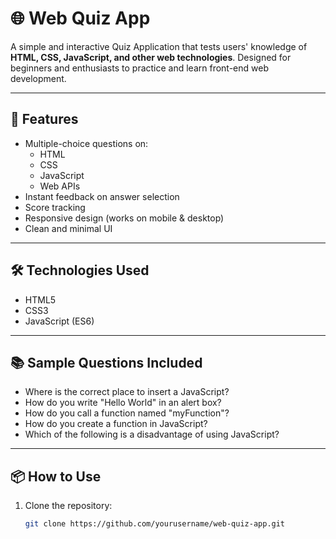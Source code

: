# 🌐 Web Quiz App

A simple and interactive Quiz Application that tests users' knowledge of **HTML, CSS, JavaScript, and other web technologies**. Designed for beginners and enthusiasts to practice and learn front-end web development.

---

## 🚀 Features

- Multiple-choice questions on:
  - HTML
  - CSS
  - JavaScript
  - Web APIs
- Instant feedback on answer selection
- Score tracking
- Responsive design (works on mobile & desktop)
- Clean and minimal UI


---

## 🛠️ Technologies Used

- HTML5
- CSS3
- JavaScript (ES6)


---

## 📚 Sample Questions Included

- Where is the correct place to insert a JavaScript?
- How do you write "Hello World" in an alert box?
- How do you call a function named "myFunction"?
- How do you create a function in JavaScript?
- Which of the following is a disadvantage of using JavaScript?

---

## 📦 How to Use

1. Clone the repository:
   ```bash
   git clone https://github.com/yourusername/web-quiz-app.git

